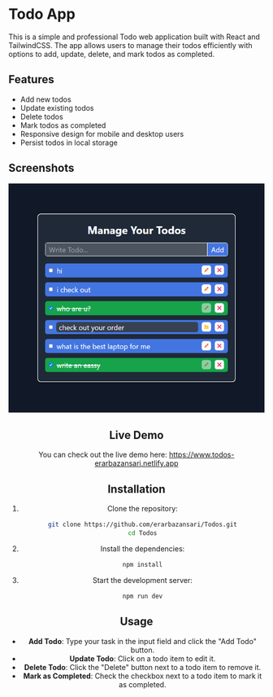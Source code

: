 # Todo App

This is a simple and professional Todo web application built with React and TailwindCSS. The app allows users to manage their todos efficiently with options to add, update, delete, and mark todos as completed.

## Features

-   Add new todos
-   Update existing todos
-   Delete todos
-   Mark todos as completed
-   Responsive design for mobile and desktop users
-   Persist todos in local storage

## Screenshots

<div align=center>
    <img src="./public/project1.png"/>
<div/>

## Live Demo

You can check out the live demo here: https://www.todos-erarbazansari.netlify.app

## Installation

1. Clone the repository:

    ```bash
    git clone https://github.com/erarbazansari/Todos.git
    cd Todos
    ```

2. Install the dependencies:

    ```bash
    npm install
    ```

3. Start the development server:

    ```bash
    npm run dev
    ```

## Usage

-   **Add Todo**: Type your task in the input field and click the "Add Todo" button.
-   **Update Todo**: Click on a todo item to edit it.
-   **Delete Todo**: Click the "Delete" button next to a todo item to remove it.
-   **Mark as Completed**: Check the checkbox next to a todo item to mark it as completed.
